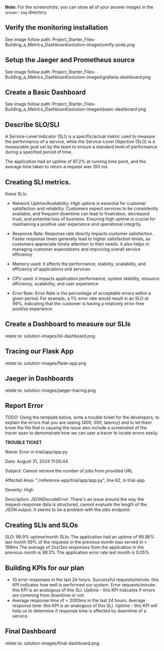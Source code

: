 **Note:** For the screenshots, you can store all of your answer images in the `answer-img` directory.

## Verify the monitoring installation

See image follow path: Project_Starter_Files-Building_a_Metrics_Dashboard\solution-images\verify-pods.png

## Setup the Jaeger and Prometheus source
See image follow path: Project_Starter_Files-Building_a_Metrics_Dashboard\solution-images\grafana-dashboard.png

## Create a Basic Dashboard
See image follow path: Project_Starter_Files-Building_a_Metrics_Dashboard\solution-images\basic-dashboard.png

## Describe SLO/SLI
A Service-Level Indicator (SLI) is a specific/actual metric used to measure the performance of a service, while the Service-Level Objective (SLO) is a measurable goal set by the team to ensure a standard level of performance during a specified period of time.

The application had an uptime of 97.2% at running time point, and the average time taken to return a request was 100 ms.

## Creating SLI metrics.
these SLIs. 
- Network Uptime/Availability: 
    High uptime is essential for customer satisfaction and reliability. Customers expect services to be consistently available, and frequent downtime can lead to frustration, decreased trust, and potential loss of business. Ensuring high uptime is crucial for maintaining a positive user experience and operational integrity.

- Response Rate: 
    Response rate directly impacts customer satisfaction. Faster response times generally lead to higher satisfaction levels, as customers appreciate timely attention to their needs. It also helps in managing customer expectations and improving overall service efficiency 
- Memory used:
    it affects the performance, stability, scalability, and efficiency of applications and services
- CPU used:
    it impacts application performance, system stability, resource efficiency, scalability, and user experience
- Error Rate: 
    Error Rate is the percentage of acceptable errors within a given period. For example, a 1% error rate would result in an SLO at 99%, indicating that the customer is having a relatively error-free positive experience.

## Create a Dashboard to measure our SLIs
relate to: solution-images/sli-dashboard.png

## Tracing our Flask App
relate to: solution-images/flask-app.png
## Jaeger in Dashboards
relate to: solution-images/jaeger-tracing.png

## Report Error
*TODO:* Using the template below, write a trouble ticket for the developers, to explain the errors that you are seeing (400, 500, latency) and to let them know the file that is causing the issue also include a screenshot of the tracer span to demonstrate how we can user a tracer to locate errors easily.

**TROUBLE TICKET**

Name: Error in trial/app/app.py

Date: August 31, 2024 11:00:44

Subject: Cannot retrieve the number of jobs from provided URL

Affected Area: "./reference-app/trial/app/app.py", line 62, in trial-app

Severity: High

Description: JSONDecodeError: There's an issue around the way the request-response data is structured, cannot evaluate the length of the JSON output. It seems to be a problem with the jobs endpoint.


## Creating SLIs and SLOs
SLO: 99.9% uptime/month
SLIs:
    The application had an uptime of 99.98% last month
    99% of the requests in the previous month was served in < 199ms
    The average of 2xx/3xx responses from the application in the previous month is 98.3%
    The application error rate last month is 0.05%

## Building KPIs for our plan
- 10 error responses in the last 24 hours.
Successful requests/minute: this KPI indicates how well is performed our system.
Error requests/minute: this KPI is an analogous of this SLI.
Uptime - this KPI indicates if errors are comming from downtime or not.
- Average response time of < 2000ms in the last 24 hours.
Average response time: this KPI is an analogous of this SLI.
Uptime - this KPI will help us to determine if response time is affected by downtime of a service.

## Final Dashboard
relate to: solution-images/final-dashboard.png